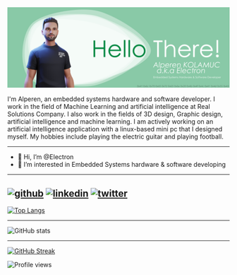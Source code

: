 <div align="center">
  
<img src="bar.svg">
</div>

I'm Alperen, an embedded systems hardware and software developer. I work in the field of Machine Learning and artificial intelligence at Real Solutions Company. I also work in the fields of 3D design, Graphic design, artificial intelligence and machine learning. I am actively working on an artificial intelligence application with a linux-based mini pc that I designed myself. My hobbies include playing the electric guitar and playing football.

-------

- 👋 Hi, I’m @EIectron
- 👀 I’m interested in Embedded Systems hardware & software developing 

-------

[<img src='https://cdn.jsdelivr.net/npm/simple-icons@3.0.1/icons/github.svg' alt='github' height='40'>](https://github.com/EIectron)  [<img src='https://cdn.jsdelivr.net/npm/simple-icons@3.0.1/icons/linkedin.svg' alt='linkedin' height='40'>](https://www.linkedin.com/in/alperen-kolamu%C3%A7-257650111/)  [<img src='https://cdn.jsdelivr.net/npm/simple-icons@3.0.1/icons/twitter.svg' alt='twitter' height='40'>](https://twitter.com/kolamuck)
-------

[![Top Langs](https://github-readme-stats.vercel.app/api/top-langs/?username=EIectron)](https://github.com/anuraghazra/github-readme-stats)

-------

![GitHub stats](https://github-readme-stats.vercel.app/api?username=EIectron&show_icons=true&count_private=true)  

-------

[![GitHub Streak](http://github-readme-streak-stats.herokuapp.com?user=EIectron&date_format=M%20j%5B%2C%20Y%5D)](https://git.io/streak-stats) 

![Profile views](https://gpvc.arturio.dev/EIectron)

<!---
RSAlperen/RSAlperen is a ✨ special ✨ repository because its `README.md` (this file) appears on your GitHub profile.
You can click the Preview link to take a look at your changes.
--->
